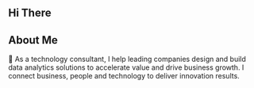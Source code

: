 ## Hi There

## About Me 

🔭 As a technology consultant, I help leading companies design and build data analytics solutions to accelerate value and drive business growth. I connect business, people and technology to deliver innovation results.
